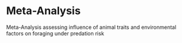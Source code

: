 # Meta-Analysis
Meta-Analysis assessing influence of animal traits and environmental factors on foraging under predation risk 
